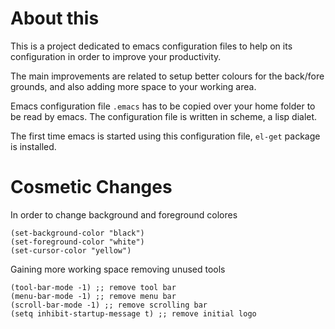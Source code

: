 # About this

This is a project dedicated to emacs configuration files to help on its configuration in order to improve your productivity.

The main improvements are related to setup better colours for the back/fore grounds, and also adding more space to your working area. 

Emacs configuration file `.emacs` has to be copied over your home folder to be read by emacs. The configuration file is written in scheme, a lisp dialet.

The first time emacs is started using this configuration file, `el-get` package is installed.

# Cosmetic Changes

In order to change background and foreground colores

```
(set-background-color "black")
(set-foreground-color "white")
(set-cursor-color "yellow")
```

Gaining more working space removing unused tools

```
(tool-bar-mode -1) ;; remove tool bar 
(menu-bar-mode -1) ;; remove menu bar
(scroll-bar-mode -1) ;; remove scrolling bar
(setq inhibit-startup-message t) ;; remove initial logo
```
